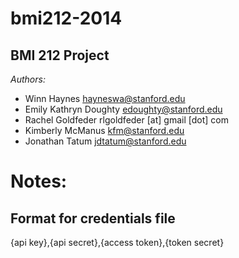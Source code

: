 bmi212-2014
===========

## BMI 212 Project
*Authors:*
- Winn Haynes <hayneswa@stanford.edu>
- Emily Kathryn Doughty <edoughty@stanford.edu>
- Rachel Goldfeder rlgoldfeder \[at\] gmail \[dot\] com
- Kimberly McManus <kfm@stanford.edu>
- Jonathan Tatum  <jdtatum@stanford.edu>

# Notes:
## Format for credentials file
{api key},{api secret},{access token},{token secret}

